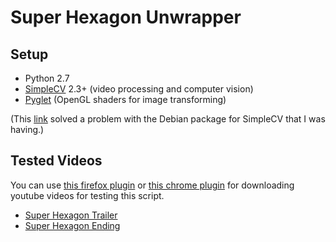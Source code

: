 Super Hexagon Unwrapper
=======================

## Setup

* Python 2.7
* [SimpleCV](http://www.simplecv.org/) 2.3+ (video processing and computer vision)
* [Pyglet](http://www.pyglet.org/) (OpenGL shaders for image transforming)

(This [link](http://help.simplecv.org/question/300/ioerror-file-not-found-while-trying-display/?answer=993#post-id-993) solved a problem with the Debian package for SimpleCV that I was having.)

## Tested Videos

You can use [this firefox plugin](https://addons.mozilla.org/en-US/firefox/addon/download-youtube/) or [this chrome plugin](http://www.chromeextensions.org/utilities/chrome-youtube-downloader/) for downloading youtube videos for testing this script.

* [Super Hexagon Trailer](http://www.youtube.com/watch?v=2sz0mI_6tLQ)
* [Super Hexagon Ending](http://www.youtube.com/watch?v=cmZLrW69PwY)
